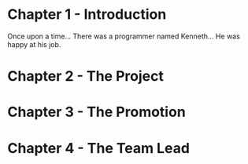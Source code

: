 # Chapter 1 - Introduction
Once upon a time...
There was a programmer named Kenneth...
He was happy at his job.
# Chapter 2 - The Project
# Chapter 3 - The Promotion
# Chapter 4 - The Team Lead